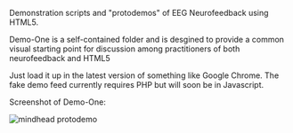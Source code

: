 Demonstration scripts and "protodemos" of EEG Neurofeedback using HTML5.

Demo-One is a self-contained folder and is desgined to provide a common visual starting point for discussion among practitioners of both neurofeedback and HTML5

Just load it up in the latest version of something like Google Chrome. The fake demo feed currently requires PHP but will soon be in Javascript.

Screenshot of Demo-One:

![mindhead protodemo](http://farm7.static.flickr.com/6161/6213797373_d010b8ae98.jpg)
